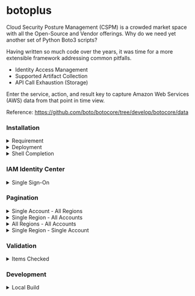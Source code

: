 # botoplus

Cloud Security Posture Management (CSPM) is a crowded market space with all the Open-Source and Vendor offerings. Why do we need yet another set of Python Boto3 scripts?

Having written so much code over the years, it was time for a more extensible framework addressing common pitfalls.

 - Identity Access Management
 - Supported Artifact Collection
 - API Call Exhaustion (Storage)

Enter the service, action, and result key to capture Amazon Web Services (AWS) data from that point in time view.

Reference: https://github.com/boto/botocore/tree/develop/botocore/data

### Installation

<details>
<summary>Requirement</summary>

AWS Command Line Interface (AWS CLI) Version 2

```
curl "https://awscli.amazonaws.com/awscli-exe-linux-x86_64.zip" -o "awscliv2.zip"
unzip awscliv2.zip
sudo ./aws/install
aws --version
```

https://docs.aws.amazon.com/cli/latest/userguide/getting-started-install.html

</details>

<details>
<summary>Deployment</summary>

```
pip install botoplus
```

</details>

<details>
<summary>Shell Completion</summary>

```
botoplus --install-completion
```

</details>

### IAM Identity Center 

<details>
<summary>Single Sign-On</summary>

```
$ botoplus login 
Identity Store: portal
SSO Region: us-east-2
SSO Role: AWSAdministratorAccess
Authenticated!!
```

</details>

### Pagination

<details>
<summary>Single Account - All Regions</summary>

```
$ botoplus account 
AWS Service: ec2
AWS Action: describe_instances
Result Key: Reservations
Selected Account: AccountName
** 123456789012 {AccountName} **
 - af-south-1
 - eu-north-1
 - ap-south-1
 - eu-west-3
 - eu-west-2
 - eu-south-1
 - eu-west-1
 - ap-northeast-3
 - ap-northeast-2
 - me-south-1
 - ap-northeast-1
 - me-central-1
 - sa-east-1
 - ca-central-1
 - ap-east-1
 - ap-southeast-1
 - ap-southeast-2
 - ap-southeast-3
 - eu-central-1
 - us-east-1
 - us-east-2
 - us-west-1
 - us-west-2
```

</details>

<details>
<summary>Single Region - All Accounts</summary>

```
$ botoplus paginator
AWS Service: ec2
AWS Action: describe_instances
Result Key: Reservations
Update Collection [y/N]: y
** 123456789011 {AccountName1} **
 - us-east-2
** 123456789012 {AccountName2} **
 - us-east-2
```

</details>

<details>
<summary>All Regions - All Accounts</summary>

```
$ botoplus paginators
AWS Service: ec2
AWS Action: describe_instances
Result Key: Reservations
** 123456789011 {AccountName1} **
 - af-south-1
 - eu-north-1
 - ap-south-1
 - eu-west-3
 - eu-west-2
 - eu-south-1
 - eu-west-1
 - ap-northeast-3
 - ap-northeast-2
 - me-south-1
 - ap-northeast-1
 - me-central-1
 - sa-east-1
 - ca-central-1
 - ap-east-1
 - ap-southeast-1
 - ap-southeast-2
 - ap-southeast-3
 - eu-central-1
 - us-east-1
 - us-east-2
 - us-west-1
 - us-west-2
** 123456789012 {AccountName2} **
 - af-south-1
 - eu-north-1
 - ap-south-1
 - eu-west-3
 - eu-west-2
 - eu-south-1
 - eu-west-1
 - ap-northeast-3
 - ap-northeast-2
 - me-south-1
 - ap-northeast-1
 - me-central-1
 - sa-east-1
 - ca-central-1
 - ap-east-1
 - ap-southeast-1
 - ap-southeast-2
 - ap-southeast-3
 - eu-central-1
 - us-east-1
 - us-east-2
 - us-west-1
 - us-west-2
```

</details>

<details>
<summary>Single Region - Single Account</summary>

```
$ botoplus region
AWS Service: ec2
AWS Action: describe_instances
Result Key: Reservations
Selected Account: AccountName
Selected Region: us-east-2 [y/N]: y
** 123456789012 {AccountName} **
 - us-east-2
```

</details>

### Validation

<details>
<summary>Items Checked</summary>

 - AWS Account Alias
 - AWS Account Number
 - Selected Account
 - Selected Region
 - SSO Active Region
 - SSO Active Role
 - Update Collection

</details>

### Development

<details>
<summary>Local Build</summary>

```
python setup.py install --user
```

</details>
